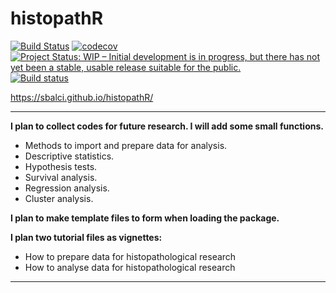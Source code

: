 # histopathR

[![Build Status](https://travis-ci.com/sbalci/histopathR.svg?branch=master)](https://travis-ci.com/sbalci/histopathR) 
[![codecov](https://codecov.io/gh/sbalci/histopathR/branch/master/graph/badge.svg)](https://codecov.io/gh/sbalci/histopathR)
[![Project Status: WIP – Initial development is in progress, but there has not yet been a stable, usable release suitable for the public.](https://www.repostatus.org/badges/latest/wip.svg)](https://www.repostatus.org/#wip)
[![Build status](https://ci.appveyor.com/api/projects/status/1cxwgpgfi1x9vcdc?svg=true)](https://ci.appveyor.com/project/sbalci/histopathr)



https://sbalci.github.io/histopathR/

---

**I plan to collect codes for future research. I will add some small functions.**
- Methods to import and prepare data for analysis.
- Descriptive statistics.
- Hypothesis tests.
- Survival analysis.
- Regression analysis.
- Cluster analysis.



**I plan to make template files to form when loading the package.**


**I plan two tutorial files as vignettes:**
- How to prepare data for histopathological research
- How to analyse data for histopathological research

---









